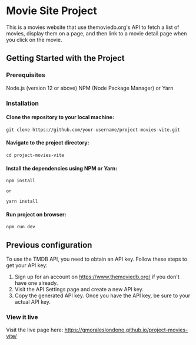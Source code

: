 # Movie Site Project

This is a movies website that use themoviedb.org's API to fetch a list of movies, display them on a page, and then link to a movie detail page when you click on the movie.

## Getting Started with the Project

### Prerequisites
Node.js (version 12 or above)
NPM (Node Package Manager) or Yarn

### Installation

#### Clone the repository to your local machine:
```
git clone https://github.com/your-username/project-movies-vite.git
````

#### Navigate to the project directory:
```
cd project-movies-vite
```

#### Install the dependencies using NPM or Yarn:
```
npm install

or

yarn install
```

#### Run project on browser:

```
npm run dev
```

## Previous configuration

To use the TMDB API, you need to obtain an API key. Follow these steps to get your API key:

1. Sign up for an account on https://www.themoviedb.org/ if you don't have one already.
2. Visit the API Settings page and create a new API key.
3. Copy the generated API key. Once you have the API key, be sure to your actual API key.


### View it live

Visit the live page here: https://gmoraleslondono.github.io/project-movies-vite/
